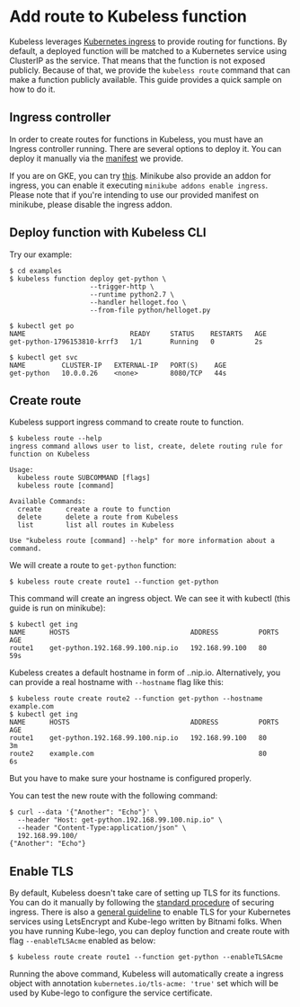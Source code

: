# Add route to Kubeless function

Kubeless leverages [Kubernetes ingress](https://kubernetes.io/docs/concepts/services-networking/ingress/) to provide routing for functions. By default, a deployed function will be matched to a Kubernetes service using ClusterIP as the service. That means that the function is not exposed publicly. Because of that, we provide the `kubeless route` command that can make a function publicly available. This guide provides a quick sample on how to do it.

## Ingress controller

In order to create routes for functions in Kubeless, you must have an Ingress controller running. There are several options to deploy it. You can deploy it manually via the [manifest](https://github.com/kubeless/kubeless/blob/master/manifests/ingress/ingress-controller-http-only.yaml) we provide.

If you are on GKE, you can try [this](https://github.com/kubernetes/ingress-gce). Minikube also provide an addon for ingress, you can enable it executing `minikube addons enable ingress`. Please note that if you're intending to use our provided manifest on minikube, please disable the ingress addon.

## Deploy function with Kubeless CLI

Try our example:

```console
$ cd examples
$ kubeless function deploy get-python \
                    --trigger-http \
                    --runtime python2.7 \
                    --handler helloget.foo \
                    --from-file python/helloget.py

$ kubectl get po
NAME                          READY     STATUS    RESTARTS   AGE
get-python-1796153810-krrf3   1/1       Running   0          2s

$ kubectl get svc
NAME         CLUSTER-IP   EXTERNAL-IP   PORT(S)    AGE
get-python   10.0.0.26    <none>        8080/TCP   44s
```

## Create route

Kubeless support ingress command to create route to function.

```console
$ kubeless route --help
ingress command allows user to list, create, delete routing rule for function on Kubeless

Usage:
  kubeless route SUBCOMMAND [flags]
  kubeless route [command]

Available Commands:
  create      create a route to function
  delete      delete a route from Kubeless
  list        list all routes in Kubeless

Use "kubeless route [command] --help" for more information about a command.
```

We will create a route to `get-python` function:

```console
$ kubeless route create route1 --function get-python
```

This command will create an ingress object. We can see it with kubectl (this guide is run on minikube):

```console
$ kubectl get ing
NAME      HOSTS                              ADDRESS          PORTS     AGE
route1    get-python.192.168.99.100.nip.io   192.168.99.100   80        59s
```

Kubeless creates a default hostname in form of <function-name>.<master-address>.nip.io. Alternatively, you can provide a real hostname with `--hostname` flag like this:

```console
$ kubeless route create route2 --function get-python --hostname example.com
$ kubectl get ing
NAME      HOSTS                              ADDRESS          PORTS     AGE
route1    get-python.192.168.99.100.nip.io   192.168.99.100   80        3m
route2    example.com                                         80        6s
```

But you have to make sure your hostname is configured properly.

You can test the new route with the following command:

```console
$ curl --data '{"Another": "Echo"}' \
  --header "Host: get-python.192.168.99.100.nip.io" \
  --header "Content-Type:application/json" \
  192.168.99.100/
{"Another": "Echo"}
```

## Enable TLS

By default, Kubeless doesn't take care of setting up TLS for its functions. You can do it manually by following the [standard procedure](https://kubernetes.io/docs/concepts/services-networking/ingress/#tls) of securing ingress. There is also a [general guideline](https://docs.bitnami.com/kubernetes/how-to/secure-kubernetes-services-with-ingress-tls-letsencrypt/) to enable TLS for your Kubernetes services using LetsEncrypt and Kube-lego written by Bitnami folks. When you have running Kube-lego, you can deploy function and create route with flag `--enableTLSAcme` enabled as below:

```console
$ kubeless route create route1 --function get-python --enableTLSAcme
```

Running the above command, Kubeless will automatically create a ingress object with annotation `kubernetes.io/tls-acme: 'true'` set which will be used by Kube-lego to configure the service certificate.
